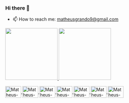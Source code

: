 ### Hi there 👋

- 📫 How to reach me: matheusgrando9@gmail.com

<div>
  <a href="https://github.com/matheusgrando">
  <img height="165em" src="https://github-readme-stats.vercel.app/api?username=matheusgrando&show_icons=true"/>
  <img height="165em" src="https://github-readme-stats.vercel.app/api/top-langs/?username=matheusgrando&langs_count=6&layout=compact"/>
</div>

<div style="display: inline_block"><br>
  <img align="center" alt="Matheus-HTML5" height="37,5" width="50" src="https://cdn.jsdelivr.net/gh/devicons/devicon/icons/html5/html5-original.svg">
  <img align="center" alt="Matheus-CSS3" height="37,5" width="50" src="https://cdn.jsdelivr.net/gh/devicons/devicon/icons/css3/css3-original.svg">
  <img align="center" alt="Matheus-JavaScript" height="37,5" width="50" src="https://cdn.jsdelivr.net/gh/devicons/devicon/icons/javascript/javascript-original.svg">
  <img align="center" alt="Matheus-TypeScript" height="37,5" width="50" src="https://cdn.jsdelivr.net/gh/devicons/devicon/icons/typescript/typescript-original.svg">
  <img align="center" alt="Matheus-React" height="37,5" width="50" src="https://cdn.jsdelivr.net/gh/devicons/devicon/icons/react/react-original.svg">
  <img align="center" alt="Matheus-Python" height="37,5" width="50" src="https://cdn.jsdelivr.net/gh/devicons/devicon/icons/python/python-original.svg">
  <img align="center" alt="Matheus-Java" height="37,5" width="50" src="https://cdn.jsdelivr.net/gh/devicons/devicon/icons/java/java-original.svg">
</div>

  ##
  
<div>
    
</div>
